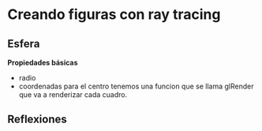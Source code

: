 # Creando figuras con ray tracing

## Esfera
**Propiedades básicas**
- radio
- coordenadas para el centro
tenemos una funcion que se llama glRender que va a renderizar cada cuadro.

## Reflexiones










